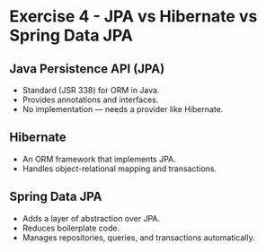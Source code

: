 # Exercise 4 - JPA vs Hibernate vs Spring Data JPA

## Java Persistence API (JPA)
- Standard (JSR 338) for ORM in Java.
- Provides annotations and interfaces.
- No implementation — needs a provider like Hibernate.

## Hibernate
- An ORM framework that implements JPA.
- Handles object-relational mapping and transactions.

## Spring Data JPA
- Adds a layer of abstraction over JPA.
- Reduces boilerplate code.
- Manages repositories, queries, and transactions automatically.
